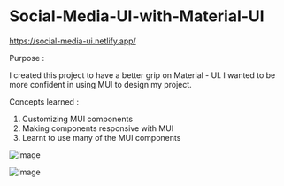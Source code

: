 # Social-Media-UI-with-Material-UI

https://social-media-ui.netlify.app/

Purpose : 

I created this project to have a better grip on Material - UI. I wanted to be more confident in using MUI to design my project. 

Concepts learned : 

1. Customizing MUI components
2. Making components responsive with MUI
3. Learnt to use many of the MUI components

![image](https://user-images.githubusercontent.com/72337379/150683460-846aeb02-f717-4870-a66a-b31ad6fd59f0.png)



![image](https://user-images.githubusercontent.com/72337379/150683664-309a4740-6091-447b-bf61-925ccebb1009.png)



